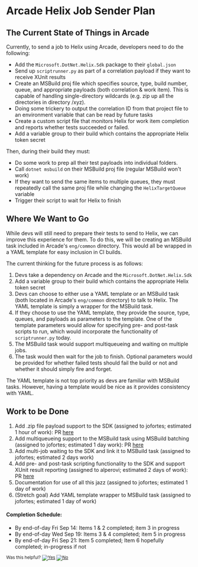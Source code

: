 # Arcade Helix Job Sender Plan

## The Current State of Things in Arcade

Currently, to send a job to Helix using Arcade, developers need to do the following:
* Add the `Microsoft.DotNet.Helix.Sdk` package to their `global.json`
* Send up `scriptrunner.py` as part of a correlation payload if they want to receive XUnit results
* Create an MSBuild proj file which specifies source, type, build number, queue, and appropriate payloads (both correlation & work item). This is capable of handling single-directory wildcards (e.g. zip up all the directories in directory /xyz).
* Doing some trickery to output the correlation ID from that project file to an environment variable that can be read by future tasks
* Create a custom script file that monitors Helix for work item completion and reports whether tests succeeded or failed.
* Add a variable group to their build which contains the appropriate Helix token secret

Then, during their build they must:
* Do some work to prep all their test payloads into individual folders.
* Call `dotnet msbuild` on their MSBuild proj file (regular MSBuild won't work)
* If they want to send the same items to multiple queues, they must repeatedly call the same proj file while changing the `HelixTargetQueue` variable
* Trigger their script to wait for Helix to finish

## Where We Want to Go

While devs will still need to prepare their tests to send to Helix, we can improve this experience for them. To do this, we will be creating an MSBuild task included in Arcade's `eng/common` directory. This would all be wrapped in a YAML template for easy inclusion in CI builds.

The current thinking for the future process is as follows:

1. Devs take a dependency on Arcade and the `Microsoft.DotNet.Helix.Sdk`
2. Add a variable group to their build which contains the appropriate Helix token secret
3. Devs can choose to either use a YAML template or an MSBuild task (both located in Arcade's `eng/common` directory) to talk to Helix. The YAML template is simply a wrapper for the MSBuild task.
4. If they choose to use the YAML template, they provide the source, type, queues, and payloads as parameters to the template. One of the template parameters would allow for specifying pre- and post-task scripts to run, which would incorporate the functionality of `scriptrunner.py` today.
5. The MSBuild task would support multiqueueing and waiting on multiple jobs.
6. The task would then wait for the job to finish. Optional parameters would be provided for whether failed tests should fail the build or not and whether it should simply fire and forget.

The YAML template is not top priority as devs are familiar with MSBuild tasks. However, having a template would be nice as it provides consistency with YAML.

## Work to be Done

1. Add .zip file payload support to the SDK (assigned to jofortes; estimated 1 hour of work): PR [here](https://github.com/dotnet/arcade/pull/766)
2. Add multiqueueing support to the MSBuild task using MSBuild batching (assigned to jofortes; estimated 1 day work): PR [here](https://github.com/dotnet/arcade/pull/768)
3. Add multi-job waiting to the SDK and link it to MSBuild task (assigned to jofortes; estimated 2 days work)
4. Add pre- and post-task scripting functionality to the SDK and support XUnit result reporting (assigned to alperovi; estimated 2 days of work): PR [here](https://github.com/dotnet/arcade/pull/767/files)
5. Documentation for use of all this jazz (assigned to jofortes; estimated 1 day of work)
6. (Stretch goal) Add YAML template wrapper to MSBuild task (assigned to jofortes; estimated 1 day of work)

#### Completion Schedule:

* By end-of-day Fri Sep 14: Items 1 & 2 completed; item 3 in progress
* By end-of-day Wed Sep 19: Items 3 & 4 completed; item 5 in progress
* By end-of-day Fri Sep 21: Item 5 completed; Item 6 hopefully completed; in-progress if not


<!-- Begin Generated Content: Doc Feedback -->
<sub>Was this helpful? [![Yes](https://helix.dot.net/f/ip/5?p=Documentation%5CProjectDocs%5CVSTS%5Chelix-job-sender.md)](https://helix.dot.net/f/p/5?p=Documentation%5CProjectDocs%5CVSTS%5Chelix-job-sender.md) [![No](https://helix.dot.net/f/in)](https://helix.dot.net/f/n/5?p=Documentation%5CProjectDocs%5CVSTS%5Chelix-job-sender.md)</sub>
<!-- End Generated Content-->
